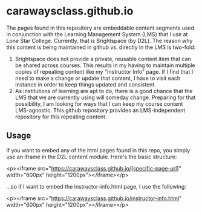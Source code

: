 # carawaysclass.github.io
The pages found in this repository are embeddable content segments used in conjunction with the Learning Management System (LMS) that I use at Lone Star College.  Currently, that is Brightspace (by D2L).  The reason why this content is being maintained in github vs. directly in the LMS is two-fold:  

1. Brightspace does not provide a private, reusable content item that can be shared across courses.  This results in my having to maintain multiple copies of repeating content like my "Instructor Info" page.  If I find that I need to make a change or update that content, I have to visit each instance in order to keep things updated and consistent.  
2. As institutions of learning are apt to do, there is a good chance that the LMS that we are currently using will someday change.  Preparing for that possibility, I am looking for ways that I can keep my course content LMS-agnostic.  This github repository provides an LMS-independent repository for this repeating content.  

## Usage  
If you want to embed any of the html pages found in this repo, you simply use an iframe in the D2L content module.  Here's the basic structure:  

&lt;p&gt;&lt;iframe src="https://carawaysclass.github.io/[specific-page-url]" width="600px" height="1200px"&gt;&lt;/iframe&gt;&lt;/p&gt;

...so if I want to embed the instructor-info.html page, I use the following:

&lt;p&gt;&lt;iframe src="https://carawaysclass.github.io/instructor-info.html" width="600px" height="1200px"&gt;&lt;/iframe&gt;&lt;/p&gt;

